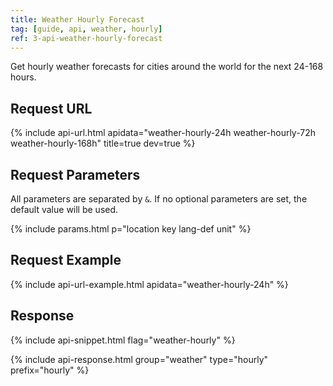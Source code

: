 ```yaml
---
title: Weather Hourly Forecast
tag: [guide, api, weather, hourly]
ref: 3-api-weather-hourly-forecast
---
```


Get hourly weather forecasts for cities around the world for the next 24-168 hours.

## Request URL

{% include api-url.html apidata="weather-hourly-24h weather-hourly-72h weather-hourly-168h" title=true dev=true %}
  
## Request Parameters

All parameters are separated by `&`. If no optional parameters are set, the default value will be used.

{% include params.html p="location key lang-def unit" %}

## Request Example

{% include api-url-example.html apidata="weather-hourly-24h" %}

## Response

{% include api-snippet.html flag="weather-hourly" %}

{% include api-response.html group="weather" type="hourly" prefix="hourly" %}
